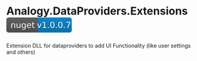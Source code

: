 # Analogy.DataProviders.Extensions             [![NuGet](Assets/nuget.svg)](https://www.nuget.org/packages/Analogy.DataProviders.Extensions/)
Extension DLL for dataproviders to add UI Functionality (like user settings and others)
